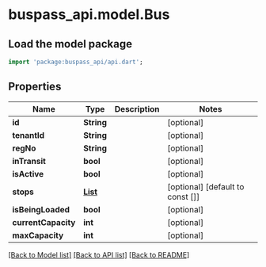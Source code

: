 # buspass_api.model.Bus

## Load the model package
```dart
import 'package:buspass_api/api.dart';
```

## Properties
Name | Type | Description | Notes
------------ | ------------- | ------------- | -------------
**id** | **String** |  | [optional] 
**tenantId** | **String** |  | [optional] 
**regNo** | **String** |  | [optional] 
**inTransit** | **bool** |  | [optional] 
**isActive** | **bool** |  | [optional] 
**stops** | [**List<Stop>**](Stop.md) |  | [optional] [default to const []]
**isBeingLoaded** | **bool** |  | [optional] 
**currentCapacity** | **int** |  | [optional] 
**maxCapacity** | **int** |  | [optional] 

[[Back to Model list]](../README.md#documentation-for-models) [[Back to API list]](../README.md#documentation-for-api-endpoints) [[Back to README]](../README.md)


